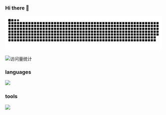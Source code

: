 ### Hi there 👋

![snake gif](https://github.com/zehua0417/zehua0417/blob/output/github-contribution-grid-snake-dark.svg)

<img src="https://komarev.com/ghpvc/?username=zehua0417&label=Views&color=0e75b6&style=flat" alt="访问量统计" />

### languages
<img src="https://skillicons.dev/icons?i=c,cpp,python,r,bash,perl,md,latex,html,css,javascript,go,rust,java,lua,mysql,redis,mongodb" /><br>

### tools
<img src="https://skillicons.dev/icons?i=git,github,linux,docker,neovim,vim,vscode,visualstudio,anaconda,cmake,pytorch" /><br>

<!--
**zehua0417/zehua0417** is a ✨ _special_ ✨ repository because its `README.md` (this file) appears on your GitHub profile.

Here are some ideas to get you started:

- 🔭 I’m currently working on ...
- 🌱 I’m currently learning ...
- 👯 I’m looking to collaborate on ...
- 🤔 I’m looking for help with ...
- 💬 Ask me about ...
- 📫 How to reach me: ...
- 😄 Pronouns: ...
- ⚡ Fun fact: ...
-->
